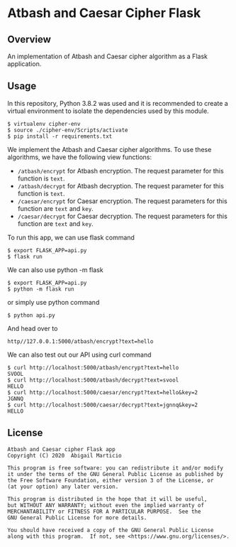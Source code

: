 # Atbash and Caesar Cipher Flask

## Overview

An implementation of Atbash and Caesar cipher algorithm as a Flask application.

## Usage

In this repository, Python 3.8.2 was used and it is recommended to create a virtual environment to isolate the dependencies used by this module.
```
$ virtualenv cipher-env
$ source ./cipher-env/Scripts/activate
$ pip install -r requirements.txt
```

We implement the Atbash and Caesar cipher algorithms. To use these algorithms, we have the following view functions:

* `/atbash/encrypt` for Atbash encryption. The request parameter for this function is `text`.
* `/atbash/decrypt` for Atbash decryption. The request parameter for this function is `text`.
* `/caesar/encrypt` for Caesar encryption. The request parameters for this function are `text` and `key`.
* `/caesar/decrypt` for Caesar decryption. The request parameters for this function are `text` and `key`.

To run this app, we can use flask command
```
$ export FLASK_APP=api.py
$ flask run
```

We can also use python -m flask
```
$ export FLASK_APP=api.py
$ python -m flask run
```

or simply use python command
```
$ python api.py
```

And head over to 
```
http//127.0.0.1:5000/atbash/encrypt?text=hello
```

We can also test out our API using curl command
```
$ curl http://localhost:5000/atbash/encrypt?text=hello
SVOOL
$ curl http://localhost:5000/atbash/decrypt?text=svool
HELLO
$ curl http://localhost:5000/caesar/encrypt?text=hello&key=2
JGNNQ
$ curl http://localhost:5000/caesar/decrypt?text=jgnnq&key=2
HELLO
```

## License

```
Atbash and Caesar cipher Flask app
Copyright (C) 2020  Abigail Marticio

This program is free software: you can redistribute it and/or modify
it under the terms of the GNU General Public License as published by
the Free Software Foundation, either version 3 of the License, or
(at your option) any later version.

This program is distributed in the hope that it will be useful,
but WITHOUT ANY WARRANTY; without even the implied warranty of
MERCHANTABILITY or FITNESS FOR A PARTICULAR PURPOSE.  See the
GNU General Public License for more details.

You should have received a copy of the GNU General Public License
along with this program.  If not, see <https://www.gnu.org/licenses/>.
```